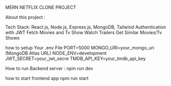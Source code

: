  MERN NETFLIX CLONE PROJECT

 About this project :

 Tech Stack: React.js, Node.js, Express.js, MongoDB, Tailwind
 Authentication with JWT
 Fetch Movies and Tv Show
 Watch Trailers
 Get Similar Movies/Tv Shows


 how to setup Your .env File
 PORT=5000
 MONGO_URI=your_mongo_uri (MongoDB Atlas URL)
 NODE_ENV=development
 JWT_SECRET=your_jwt_secre
 TMDB_API_KEY=your_tmdb_api_key

 How to run Backend server :
    npm run dev

 how to start frontend app
    npm run start    

